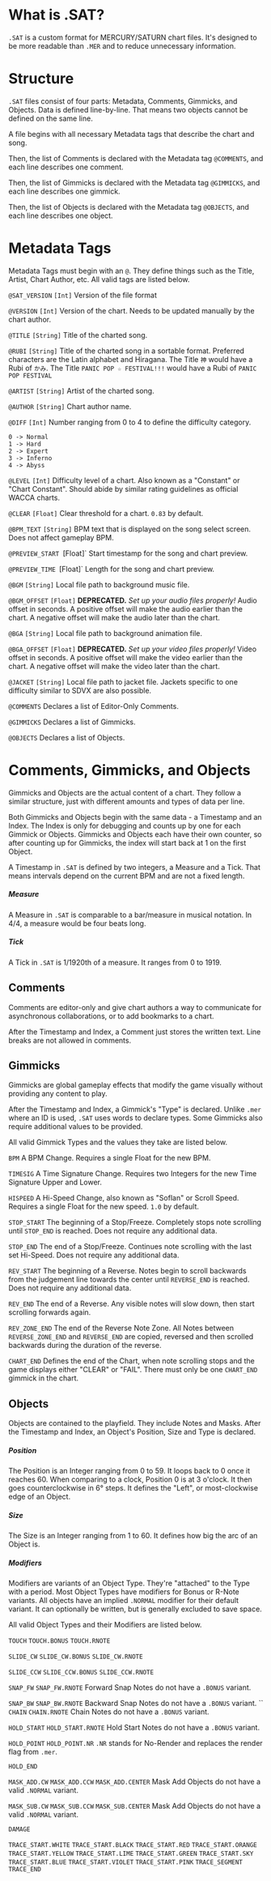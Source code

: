 # What is .SAT?
`.SAT` is a custom format for MERCURY/SATURN chart files. It's designed to be more readable than `.MER` and to reduce unnecessary information.
# Structure
`.SAT` files consist of four parts: Metadata, Comments, Gimmicks, and Objects.
Data is defined line-by-line. That means two objects cannot be defined on the same line.

A file begins with all necessary Metadata tags that describe the chart and song.

Then, the list of Comments is declared with the Metadata tag `@COMMENTS`, and each line describes one comment.

Then, the list of Gimmicks is declared with the Metadata tag `@GIMMICKS`, and each line describes one gimmick.

Then, the list of Objects is declared with the Metadata tag `@OBJECTS`, and each line describes one object.

# Metadata Tags
Metadata Tags must begin with an `@`. They define things such as the Title, Artist, Chart Author, etc. All valid tags are listed below.

`@SAT_VERSION` `[Int]`
	Version of the file format

`@VERSION` `[Int]`
	Version of the chart. Needs to be updated manually by the chart author.

`@TITLE` `[String]`
	Title of the charted song.

`@RUBI` `[String]`
	Title of the charted song in a sortable format. Preferred characters are the Latin alphabet and Hiragana. The Title `神` would have a Rubi of `かみ`. The Title `PANIC POP ☆ FESTIVAL!!!` would have a Rubi of `PANIC POP FESTIVAL`

`@ARTIST` `[String]`
	Artist of the charted song.

`@AUTHOR` `[String]`
	Chart author name.

`@DIFF` `[Int]`
	Number ranging from 0 to 4 to define the difficulty category.
	
	0 -> Normal
	1 -> Hard
	2 -> Expert
	3 -> Inferno
	4 -> Abyss

`@LEVEL` `[Int]`
	Difficulty level of a chart. Also known as a "Constant" or "Chart Constant".
	Should abide by similar rating guidelines as official WACCA charts.

`@CLEAR` `[Float]`
	Clear threshold for a chart. `0.83` by default.

`@BPM_TEXT` `[String]`
	BPM text that is displayed on the song select screen. Does not affect gameplay BPM.

`@PREVIEW_START `[Float]`
	Start timestamp for the song and chart preview.

`@PREVIEW_TIME `[Float]`
	Length for the song and chart preview.

`@BGM` `[String]`
	Local file path to background music file.

`@BGM_OFFSET` `[Float]`
	**DEPRECATED.** *Set up your audio files properly!*
	Audio offset in seconds. 
	A positive offset will make the audio earlier than the chart.
	A negative offset will make the audio later than the chart.

`@BGA` `[String]`
	Local file path to background animation file.

`@BGA_OFFSET` `[Float]`
	**DEPRECATED.** *Set up your video files properly!*
	Video offset in seconds. 
	A positive offset will make the video earlier than the chart.
	A negative offset will make the video later than the chart.

`@JACKET` `[String]`
	Local file path to jacket file. Jackets specific to one difficulty similar to SDVX are also possible.

`@COMMENTS`
	Declares a list of Editor-Only Comments.

`@GIMMICKS`
	 Declares a list of Gimmicks.

`@OBJECTS`
	Declares a list of Objects.

# Comments, Gimmicks, and Objects
Gimmicks and Objects are the actual content of a chart. They follow a similar structure, just with different amounts and types of data per line.

Both Gimmicks and Objects begin with the same data - a Timestamp and an Index.
The Index is only for debugging and counts up by one for each Gimmick or Objects. Gimmicks and Objects each have their own counter, so after counting up for Gimmicks, the index will start back at 1 on the first Object.

A Timestamp in `.SAT` is defined by two integers, a Measure and a Tick.
That means intervals depend on the current BPM and are not a fixed length.
##### Measure
A Measure in `.SAT` is comparable to a bar/measure in musical notation.
In 4/4, a measure would be four beats long. 

##### Tick
A Tick in `.SAT` is 1/1920th of a measure. It ranges from 0 to 1919.

## Comments
Comments are editor-only and give chart authors a way to communicate for asynchronous collaborations, or to add bookmarks to a chart.

After the Timestamp and Index, a Comment just stores the written text. Line breaks are not allowed in comments.
## Gimmicks
Gimmicks are global gameplay effects that modify the game visually without providing any content to play.

After the Timestamp and Index, a Gimmick's "Type" is declared. Unlike `.mer` where an ID is used, `.SAT` uses words to declare types. Some Gimmicks also require additional values to be provided.

All valid Gimmick Types and the values they take are listed below.

`BPM`
	A BPM Change. Requires a single Float for the new BPM.

`TIMESIG`
	 A Time Signature Change. Requires two Integers for the new Time Signature Upper and Lower.

`HISPEED`
	A Hi-Speed Change, also known as "Soflan" or Scroll Speed. Requires a single Float for the new speed. `1.0` by default.

`STOP_START`
	The beginning of a Stop/Freeze. Completely stops note scrolling until `STOP_END` is reached. Does not require any additional data.

`STOP_END`
	The end of a Stop/Freeze. Continues note scrolling with the last set Hi-Speed.
	Does not require any additional data.

`REV_START`
	The beginning of a Reverse. Notes begin to scroll backwards from the judgement line towards the center until `REVERSE_END` is reached.
	Does not require any additional data.

`REV_END`
	The end of a Reverse. Any visible notes will slow down, then start scrolling forwards again.

`REV_ZONE_END`
	The end of the Reverse Note Zone. All Notes between `REVERSE_ZONE_END` and `REVERSE_END` are copied, reversed and then scrolled backwards during the duration of the reverse.

`CHART_END`
	 Defines the end of the Chart, when note scrolling stops and the game displays either "CLEAR" or "FAIL". There must only be one `CHART_END` gimmick in the chart.

## Objects
Objects are contained to the playfield. They include Notes and Masks.
After the Timestamp and Index, an Object's Position, Size and Type is declared.

##### Position
The Position is an Integer ranging from 0 to 59. It loops back to 0 once it reaches 60.
When comparing to a clock, Position 0 is at 3 o'clock. It then goes counterclockwise in 6° steps. It defines the "Left", or most-clockwise edge of an Object.

##### Size
The Size is an Integer ranging from 1 to 60. It defines how big the arc of an Object is.

##### Modifiers 
Modifiers are variants of an Object Type. They're "attached" to the Type with a period.
Most Object Types have modifiers for Bonus or R-Note variants.
All objects have an implied `.NORMAL` modifier for their default variant. It can optionally be written, but is generally excluded to save space.

All valid Object Types and their Modifiers are listed below.

`TOUCH`
`TOUCH.BONUS`
`TOUCH.RNOTE`

`SLIDE_CW`
`SLIDE_CW.BONUS`
`SLIDE_CW.RNOTE`

`SLIDE_CCW`
`SLIDE_CCW.BONUS`
`SLIDE_CCW.RNOTE`

`SNAP_FW`
`SNAP_FW.RNOTE`
	Forward Snap Notes do not have a `.BONUS` variant.

`SNAP_BW`
`SNAP_BW.RNOTE`
	Backward Snap Notes do not have a `.BONUS` variant.
``
`CHAIN`
`CHAIN.RNOTE`
	Chain Notes do not have a `.BONUS` variant.

`HOLD_START`
`HOLD_START.RNOTE`
	Hold Start Notes do not have a `.BONUS` variant.

`HOLD_POINT`
`HOLD_POINT.NR`
	 `.NR` stands for No-Render and replaces the render flag from `.mer`.

`HOLD_END`

`MASK_ADD.CW`
`MASK_ADD.CCW`
`MASK_ADD.CENTER`
	Mask Add Objects do not have a valid `.NORMAL` variant.

`MASK_SUB.CW`
`MASK_SUB.CCW`
`MASK_SUB.CENTER`
	Mask Add Objects do not have a valid `.NORMAL` variant.
 
`DAMAGE`

`TRACE_START.WHITE`
`TRACE_START.BLACK`
`TRACE_START.RED`
`TRACE_START.ORANGE`
`TRACE_START.YELLOW`
`TRACE_START.LIME`
`TRACE_START.GREEN`
`TRACE_START.SKY`
`TRACE_START.BLUE`
`TRACE_START.VIOLET`
`TRACE_START.PINK`
`TRACE_SEGMENT`
`TRACE_END`
